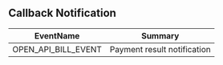 ## Callback Notification 

EventName |Summary|
---------|----------|
 OPEN_API_BILL_EVENT | Payment result notification  |